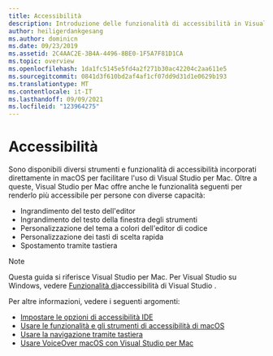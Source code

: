 ```yaml
---
title: Accessibilità
description: Introduzione delle funzionalità di accessibilità in Visual Studio per Mac e come possono essere abilitate.
author: heiligerdankgesang
ms.author: dominicn
ms.date: 09/23/2019
ms.assetid: 2C4AAC2E-3B4A-4496-8BE0-1F5A7F81D1CA
ms.topic: overview
ms.openlocfilehash: 1da1fc5145e5fd4a2f271b30ac42204c2aa611e5
ms.sourcegitcommit: 0841d3f610bd2af4af1cf07dd9d31d1e0629b193
ms.translationtype: MT
ms.contentlocale: it-IT
ms.lasthandoff: 09/09/2021
ms.locfileid: "123964275"
---
```

# <a name="accessibility"></a>Accessibilità

Sono disponibili diversi strumenti e funzionalità di accessibilità incorporati direttamente in macOS per facilitare l'uso di Visual Studio per Mac.  Oltre a queste, Visual Studio per Mac offre anche le funzionalità seguenti per renderlo più accessibile per persone con diverse capacità:

* Ingrandimento del testo dell'editor
* Ingrandimento del testo della finestra degli strumenti
* Personalizzazione del tema a colori dell'editor di codice
* Personalizzazione dei tasti di scelta rapida
* Spostamento tramite tastiera

> [!NOTE]
> Questa guida si riferisce Visual Studio per Mac. Per Visual Studio su Windows, vedere [Funzionalità di](/visualstudio/ide/reference/accessibility-features-of-visual-studio)accessibilità di Visual Studio .

Per altre informazioni, vedere i seguenti argomenti:

* [Impostare le opzioni di accessibilità IDE](accessibility-ide-options.md)
* [Usare le funzionalità e gli strumenti di accessibilità di macOS](accessibility-macos.md)
* [Usare la navigazione tramite tastiera](accessibility-keyboard.md)
* [Usare VoiceOver macOS con Visual Studio per Mac](accessibility-voiceover.md)